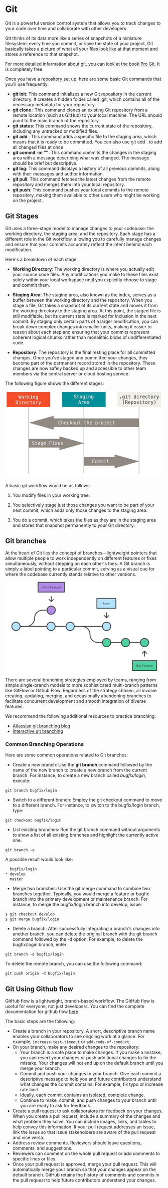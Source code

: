 # Git

Git is a powerful version control system that allows you to track changes to your code over time and collaborate with other developers. 

Git thinks of its data more like a series of snapshots of a miniature filesystem: every time you commit, or save the state of your project, Git basically takes a picture of what all your files look like at that moment and stores a reference to that snapshot.

For more detailed information about git, you can look at the book [Pro Git](https://git-scm.com/book/en/v2). It is completely free.

Once you have a repository set up, here are some basic Git commands that you'll use frequently:

- **git init**: This command initializes a new Git repository in the current directory. It creates a hidden folder called .git, which contains all of the necessary metadata for your repository.
- **git clone <url>**: This command clones an existing Git repository from a remote location (such as GitHub) to your local machine. The URL should point to the main branch of the repository.
- **git status**: This command shows the current state of the repository, including any untracked or modified files.
- **git add <file>**: This command adds a specific file to the staging area, which means that it is ready to be committed. You can also use git add . to add all changed files at once
- **git commit -m "<message>"**: This command commits the changes in the staging area with a message describing what was changed. The message should be brief but descriptive.
- **git log**: This command displays a history of all previous commits, along with their messages and author information.
- **git pull**: This command fetches the latest changes from the remote repository and merges them into your local repository.
- **git push**: This command pushes your local commits to the remote repository, making them available to other users who might be working on the project.

## Git Stages

Git uses a three-stage model to manage changes to your codebase: the working directory, the staging area, and the repository. Each stage has a different role in the Git workflow, allowing you to carefully manage changes and ensure that your commits accurately reflect the intent behind each modification.

Here's a breakdown of each stage:

- **Working Directory**: The working directory is where you actually edit your source code files. Any modifications you make to these files exist solely within your local workspace until you explicitly choose to stage and commit them.

- **Staging Area**: The staging area, also known as the index, serves as a buffer between the working directory and the repository. When you stage a file, Git takes a snapshot of its current state and moves it from the working directory to the staging area. At this point, the staged file is still modifiable, but its current state is marked for inclusion in the next commit. By staging only certain parts of a larger modification, you can break down complex changes into smaller units, making it easier to reason about each step and ensuring that your commits represent coherent logical chunks rather than monolithic blobs of undifferentiated code.

- **Repository**: The repository is the final resting place for all committed changes. Once you've staged and committed your changes, they become part of the permanent record stored in the repository. These changes are now safely backed up and accessible to other team members via the central server or cloud hosting service.

The following figure shows the different stages:

![Git stages](stages_basic.png)

A basic git workflow would be as follows:

1. You modify files in your working tree.

2. You selectively stage just those changes you want to be part of your next commit, which adds only those changes to the staging area.

3. You do a commit, which takes the files as they are in the staging area and stores that snapshot permanently to your Git directory.

## Git branches

At the heart of Git lies the concept of branches—lightweight pointers that allow multiple people to work independently on different features or fixes simultaneously, without stepping on each other's toes. A Git branch is simply a label pointing to a particular commit, serving as a visual cue for where the codebase currently stands relative to other versions.

![Git branching](01_Git_branch.svg)

There are several branching strategies employed by teams, ranging from simple single-branch models to more sophisticated multi-branch patterns like GitFlow or Github Flow. Regardless of the strategy chosen, all involve creating, updating, merging, and occasionally abandoning branches to facilitate concurrent development and smooth integration of diverse features.

We recommend the following additional resources to practice branching:

- [Atlassian git branching blog](https://www.atlassian.com/git/tutorials/using-branches)
- [Interactive git branching](https://learngitbranching.js.org/?locale=es_AR)

### Common Branching Operations

Here are some common operations related to Git branches:

- Create a new branch: Use the **git branch** command followed by the name of the new branch to create a new branch from the current branch. For instance, to create a new branch called *bugfix/login*, execute:

```
git branch bugfix/login
```

- Switch to a different branch: Employ the git checkout command to move to a different branch. For instance, to switch to the bugfix/login branch, type:

```
git checkout bugfix/login
```

- List existing branches: Run the git branch command without arguments to show a list of all existing branches and highlight the currently active one.

```
git branch -a
```

A possible result would look like: 

```
  bugfix/login
* develop
  master
```

- Merge two branches: Use the git merge command to combine two branches together. Typically, you would merge a feature or bugfix branch into the primary development or maintenance branch. For instance, to merge the bugfix/login branch into develop, issue:

```
$ git checkout develop
$ git merge bugfix/login
```

- Delete a branch: After successfully integrating a branch's changes into another branch, you can delete the original branch with the git branch command followed by the -d option. For example, to delete the bugfix/login branch, enter:

```
git branch -d bugfix/login
```

To delete the remote branch, you can use the following command:

```
git push origin -d bugfix/login
```

## Git Using Github flow

GitHub flow is a lightweight, branch-based workflow. The GitHub flow is useful for everyone, not just developers. You can find the complete documentation for github flow [here](https://docs.github.com/en/get-started/using-github/github-flow).

The basic steps are the following:

- Create a branch in your repository. A short, descriptive branch name enables your collaborators to see ongoing work at a glance. For example, `increase-test-timeout` or `add-code-of-conduct`.
- On your branch, make any desired changes to the repository:
  - Your branch is a safe place to make changes. If you make a mistake, you can revert your changes or push additional changes to fix the mistake. Your changes will not end up on the default branch until you merge your branch.
  - Commit and push your changes to your branch. Give each commit a descriptive message to help you and future contributors understand what changes the commit contains. For example, fix typo or increase rate limit.
  - Ideally, each commit contains an isolated, complete change.
  - Continue to make, commit, and push changes to your branch until you are ready to ask for feedback.
- Create a pull request to ask collaborators for feedback on your changes. When you create a pull request, include a summary of the changes and what problem they solve. You can include images, links, and tables to help convey this information. If your pull request addresses an issue, link the issue so that issue stakeholders are aware of the pull request and vice versa. 
- Address review comments. Reviewers should leave questions, comments, and suggestions.
- Reviewers can comment on the whole pull request or add comments to specific lines or files.
- Once your pull request is approved, merge your pull request. This will automatically merge your branch so that your changes appear on the default branch. GitHub retains the history of comments and commits in the pull request to help future contributors understand your changes.